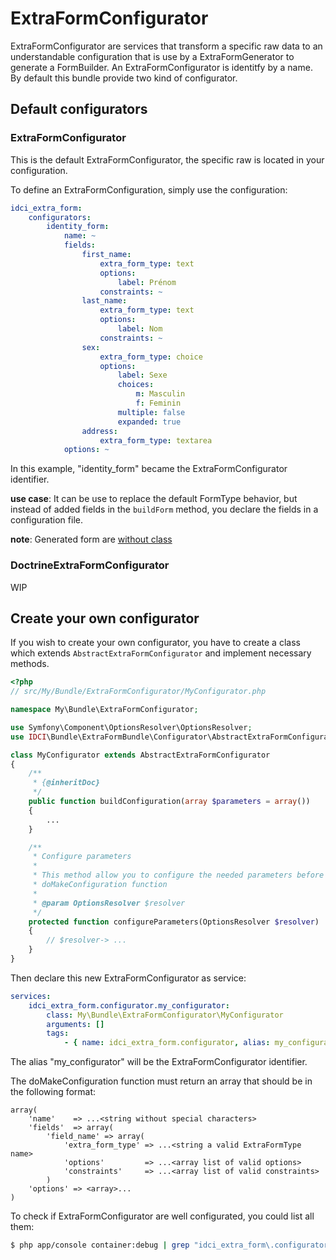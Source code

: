 ExtraFormConfigurator
=====================


ExtraFormConfigurator are services that transform a specific raw data to an understandable
configuration that is use by a ExtraFormGenerator to generate a FormBuilder.
An ExtraFormConfigurator is identitfy by a name.
By default this bundle provide two kind of configurator.


## Default configurators

### ExtraFormConfigurator

This is the default ExtraFormConfigurator, the specific raw is located in your configuration.

To define an ExtraFormConfiguration, simply use the configuration:

```yml
idci_extra_form:
    configurators:
        identity_form:
            name: ~
            fields:
                first_name:
                    extra_form_type: text
                    options:
                        label: Prénom
                    constraints: ~
                last_name:
                    extra_form_type: text
                    options:
                        label: Nom
                    constraints: ~
                sex:
                    extra_form_type: choice
                    options:
                        label: Sexe
                        choices:
                            m: Masculin
                            f: Feminin
                        multiple: false
                        expanded: true
                address:
                    extra_form_type: textarea
            options: ~
```

In this example, "identity_form" became the ExtraFormConfigurator identifier.

**use case**:
It can be use to replace the default FormType behavior, but instead of added fields
in the `buildForm` method, you declare the fields in a configuration file.

**note**:
Generated form are [without class](http://symfony.com/doc/current/book/forms.html#using-a-form-without-a-class)


### DoctrineExtraFormConfigurator

WIP


## Create your own configurator

If you wish to create your own configurator, you have to create a class which
extends `AbstractExtraFormConfigurator` and implement necessary methods.

```php
<?php
// src/My/Bundle/ExtraFormConfigurator/MyConfigurator.php

namespace My\Bundle\ExtraFormConfigurator;

use Symfony\Component\OptionsResolver\OptionsResolver;
use IDCI\Bundle\ExtraFormBundle\Configurator\AbstractExtraFormConfigurator;

class MyConfigurator extends AbstractExtraFormConfigurator
{
    /**
     * {@inheritDoc}
     */
    public function buildConfiguration(array $parameters = array())
    {
        ...
    }

    /**
     * Configure parameters
     *
     * This method allow you to configure the needed parameters before call
     * doMakeConfiguration function
     *
     * @param OptionsResolver $resolver
     */
    protected function configureParameters(OptionsResolver $resolver)
    {
        // $resolver-> ...
    }
}
```

Then declare this new ExtraFormConfigurator as service:

```yml
services:
    idci_extra_form.configurator.my_configurator:
        class: My\Bundle\ExtraFormConfigurator\MyConfigurator
        arguments: []
        tags:
            - { name: idci_extra_form.configurator, alias: my_configurator }
```

The alias "my_configurator" will be the ExtraFormConfigurator identifier.

The doMakeConfiguration function must return an array that should be in the following format:

```
array(
    'name'    => ...<string without special characters>
    'fields'  => array(
        'field_name' => array(
            'extra_form_type' => ...<string a valid ExtraFormType name>
            'options'         => ...<array list of valid options>
            'constraints'     => ...<array list of valid constraints>
        )
    'options' => <array>...
)
```


To check if ExtraFormConfigurator are well configurated, you could list all them:
```sh
$ php app/console container:debug | grep "idci_extra_form\.configurator\."
```
